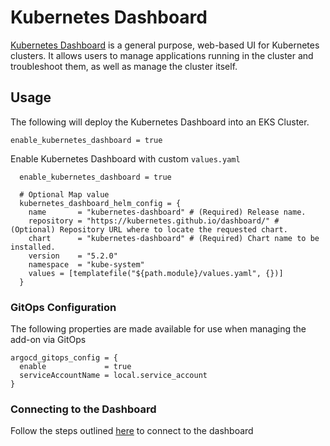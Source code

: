 # Kubernetes Dashboard

[Kubernetes Dashboard](https://github.com/kubernetes/dashboard) is a general purpose, web-based UI for Kubernetes clusters. It allows users to manage applications running in the cluster and troubleshoot them, as well as manage the cluster itself.

## Usage

The following will deploy the Kubernetes Dashboard into an EKS Cluster.

```hcl-terraform
enable_kubernetes_dashboard = true
```

Enable Kubernetes Dashboard with custom `values.yaml`

```hcl-terraform
  enable_kubernetes_dashboard = true

  # Optional Map value
  kubernetes_dashboard_helm_config = {
    name       = "kubernetes-dashboard" # (Required) Release name.
    repository = "https://kubernetes.github.io/dashboard/" # (Optional) Repository URL where to locate the requested chart.
    chart      = "kubernetes-dashboard" # (Required) Chart name to be installed.
    version    = "5.2.0"
    namespace  = "kube-system"
    values = [templatefile("${path.module}/values.yaml", {})]
  }
```

### GitOps Configuration

The following properties are made available for use when managing the add-on via GitOps

```hcl-terraform
argocd_gitops_config = {
  enable             = true
  serviceAccountName = local.service_account
}
```

### Connecting to the Dashboard

Follow the steps outlined [here](https://docs.aws.amazon.com/eks/latest/userguide/dashboard-tutorial.html#view-dashboard) to connect to the dashboard
